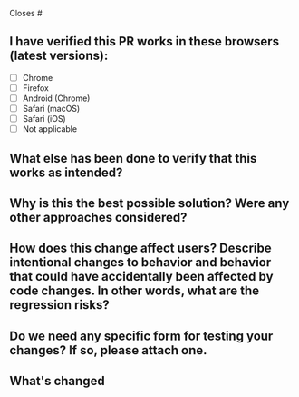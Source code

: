 Closes #

## I have verified this PR works in these browsers (latest versions):

- [ ] Chrome
- [ ] Firefox
- [ ] Android (Chrome)
- [ ] Safari (macOS)
- [ ] Safari (iOS)
- [ ] Not applicable

## What else has been done to verify that this works as intended?

## Why is this the best possible solution? Were any other approaches considered?

## How does this change affect users? Describe intentional changes to behavior and behavior that could have accidentally been affected by code changes. In other words, what are the regression risks?

## Do we need any specific form for testing your changes? If so, please attach one.

## What's changed
